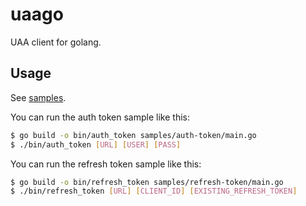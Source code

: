 # uaago

UAA client for golang.

## Usage

See [samples](/samples).

You can run the auth token sample like this:

```bash
$ go build -o bin/auth_token samples/auth-token/main.go
$ ./bin/auth_token [URL] [USER] [PASS]
```

You can run the refresh token sample like this:

```bash
$ go build -o bin/refresh_token samples/refresh-token/main.go
$ ./bin/refresh_token [URL] [CLIENT_ID] [EXISTING_REFRESH_TOKEN]
```
